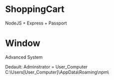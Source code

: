 # ShoppingCart
NodeJS + Express + Passport


# Window
Advanced System

Dedault: Adminstrator = User_Computer
C:\Users\[User_Computer]\AppData\Roaming\npm\
